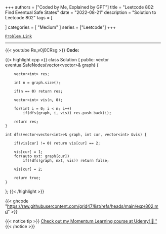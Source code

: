 
+++
authors = ["Coded by Me, Explained by GPT"]
title = "Leetcode 802: Find Eventual Safe States"
date = "2022-08-21"
description = "Solution to Leetcode 802"
tags = [
    
]
categories = [
    "Medium"
]
series = ["Leetcode"]
+++



[`Problem Link`](https://leetcode.com/problems/find-eventual-safe-states/description/)

---
{{< youtube Re_v0j0CRsg >}}
**Code:**

{{< highlight cpp >}}
class Solution {
public:
    vector<int> eventualSafeNodes(vector<vector<int>>& graph) {

        vector<int> res;

        int n = graph.size();

        if(n == 0) return res;

        vector<int> vis(n, 0);

        for(int i = 0; i < n; i++)
            if(dfs(graph, i, vis)) res.push_back(i);

        return res;
    }

    int dfs(vector<vector<int>>& graph, int cur, vector<int> &vis) {

        if(vis[cur] != 0) return vis[cur] == 2;

        vis[cur] = 1;
        for(auto nxt: graph[cur])
            if(!dfs(graph, nxt, vis)) return false;

        vis[cur] = 2;

        return true;
    }

};
{{< /highlight >}}

{{< ghcode "https://raw.githubusercontent.com/grid47/list/refs/heads/main/exp/802.md" >}}

{{< notice tip >}}
[Check out my Momentum Learning course at Udemy! 🚀 "](https://www.udemy.com/course/blind-75-the-data-structures-and-algorithms-essentials/)
{{< /notice >}}

